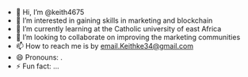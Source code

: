 - 👋 Hi, I’m @keith4675
- 👀 I’m interested in gaining skills in marketing and blockchain
- 🌱 I’m currently learning at the Catholic university of east Africa 
- 💞️ I’m looking to collaborate on improving the marketing communities 
- 📫 How to reach me is by email.Keithke34@gmail.com
- 😄 Pronouns: .
- ⚡ Fun fact: ...

<!---
keith4675/keith4675 is a ✨ special ✨ repository because its `README.md` (this file) appears on your GitHub profile.
You can click the Preview link to take a look at your changes.
--->
